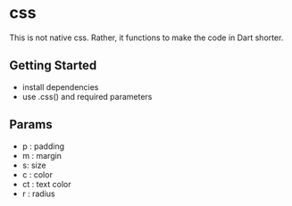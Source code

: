 # css
This is not native css. Rather, it functions to make the code in Dart shorter.

## Getting Started
- install dependencies
- use .css() and required parameters

## Params
- p : padding
- m : margin
- s: size
- c : color
- ct : text color
- r : radius